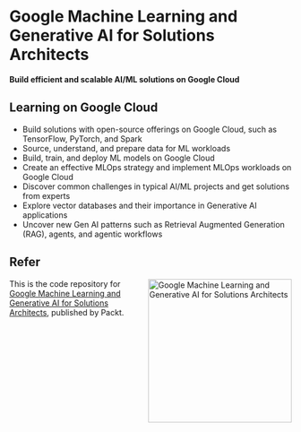 # Google Machine Learning and Generative AI for Solutions Architects

**Build efficient and scalable AI/ML solutions on Google Cloud**
## Learning on Google Cloud
* Build solutions with open-source offerings on Google Cloud, such as TensorFlow, PyTorch, and Spark
* Source, understand, and prepare data for ML workloads
* Build, train, and deploy ML models on Google Cloud
* Create an effective MLOps strategy and implement MLOps workloads on Google Cloud
* Discover common challenges in typical AI/ML projects and get solutions from experts
* Explore vector databases and their importance in Generative AI applications
* Uncover new Gen AI patterns such as Retrieval Augmented Generation (RAG), agents, and agentic workflows 

## Refer
<a href="https://www.packtpub.com/en-in/product/google-machine-learning-and-generative-ai-for-solutions-architects-9781803245270"><img src="https://m.media-amazon.com/images/I/81Xj95chYRL._SL1500_.jpg" alt="Google Machine Learning and Generative AI for Solutions Architects" height="256px" align="right"></a>

This is the code repository for [Google Machine Learning and Generative AI for Solutions Architects](https://www.packtpub.com/en-in/product/google-machine-learning-and-generative-ai-for-solutions-architects-9781803245270), published by Packt.
